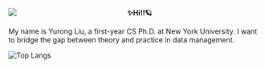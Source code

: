 <p align="left">
<img src="https://user-images.githubusercontent.com/15952538/130867366-bd9cc865-f327-4be0-a893-16eda6d6ea26.gif" align="left">
<p align="center"><strong>✨Hi!!🪐</strong></p>
<p align="left">My name is Yurong Liu, a first-year CS Ph.D. at New York University. I want to bridge the gap between theory and practice in data management.</p>
</p>

![Top Langs](https://github-readme-stats.vercel.app/api/top-langs/?username=lyrain2001\&layout=compact)
